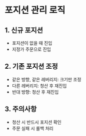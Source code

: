 # 포지션 관리 로직

## 1. 신규 포지션
- 포지션이 없을 때 진입
- 지정가 주문으로 진입

## 2. 기존 포지션 조정
- 같은 방향, 같은 레버리지: 크기만 조정
- 다른 레버리지: 청산 후 재진입
- 반대 방향: 청산 후 재진입

## 3. 주의사항
- 청산 시 반드시 포지션 확인
- 주문 실패 시 롤백 처리 